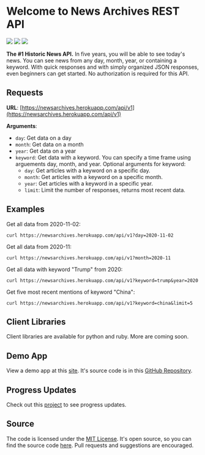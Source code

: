# Welcome to News Archives REST API

![](https://heroku-status-badges.herokuapp.com/newsarchives)
![](https://img.shields.io/pypi/v/newsarchives?color=blue)
![](https://img.shields.io/gem/v/newsarchives?color=darkred)

**The #1 Historic News API.** In five years, you will be able to see today's news. You can see news from any day, month, year, or containing a keyword. With quick responses and with simply organized JSON responses, even beginners can get started. No authorization is required for this API.

## Requests
**URL**:
[https://newsarchives.herokuapp.com/api/v1](https://newsarchives.herokuapp.com/api/v1)

**Arguments**: 

* `day`: Get data on a day
* `month`: Get data on a month
* `year`: Get data on a year
* `keyword`: Get data with a keyword. You can specify a time frame using arguements day, month, and year. Optional arguments for keyword:
    * `day`: Get articles with a keyword on a specific day.
    * `month`: Get articles with a keyword on a specific month.
    * `year`: Get articles with a keyword in a specific year.
    * `limit`: Limit the number of responses, returns most recent data.

## Examples
Get all data from 2020-11-02:

    curl https://newsarchives.herokuapp.com/api/v1?day=2020-11-02

Get all data from 2020-11:

    curl https://newsarchives.herokuapp.com/api/v1?month=2020-11

Get all data with keyword "Trump" from 2020:

    curl https://newsarchives.herokuapp.com/api/v1?keyword=trump&year=2020

Get five most recent mentions of keyword "China":

    curl https://newsarchives.herokuapp.com/api/v1?keyword=china&limit=5

## Client Libraries
Client libraries are available for python and ruby. More are coming soon.

## Demo App

View a demo app at this [site](https://newsarchives.herokuapp.com/demo). It's source code is in this [GitHub Repository](https://github.com/gadhagod/News-Archives).

## Progress Updates

Check out this [project](https://github.com/gadhagod/News-Archives/projects/1) to see progress updates.

## Source

The code is licensed under the [MIT License](https://github.com/gadhagod/News-Archives/blob/master/LICENSE). It's open source, so you can find the source code [here](https://github.com/gadhagod/News-Archives). Pull requests and suggestions are encouraged.